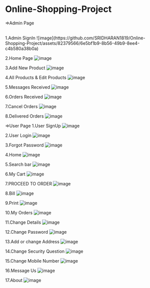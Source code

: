# Online-Shopping-Project

=>Admin Page

<br>
1.Admin SignIn
![image](https://github.com/SRIDHARAN1819/Online-Shopping-Project/assets/82379566/6e5bf1b9-8b56-49b9-8ee4-c4b580a38b0a)

<br>

2.Home Page 
![image](https://github.com/SRIDHARAN1819/Online-Shopping-Project/assets/82379566/105c89f8-b5b1-41cc-a181-8ff976d6012a)

3.Add New Product
![image](https://github.com/SRIDHARAN1819/Online-Shopping-Project/assets/82379566/bb13ee07-ce91-4d4f-b1d4-e24791beb3c9)

4.All Products & Edit Products
![image](https://github.com/SRIDHARAN1819/Online-Shopping-Project/assets/82379566/b81b8330-49fc-4439-8773-321ded7e7aba)

5.Messages Received
![image](https://github.com/SRIDHARAN1819/Online-Shopping-Project/assets/82379566/843a90b8-eeb8-4d1c-ae16-e46444c6a5c8)

6.Orders Received
![image](https://github.com/SRIDHARAN1819/Online-Shopping-Project/assets/82379566/81960c83-d330-4391-bdb3-2406352882a9)

7.Cancel Orders
![image](https://github.com/SRIDHARAN1819/Online-Shopping-Project/assets/82379566/6dc9bcda-82c9-4c51-a41a-7642fbfdd198)

8.Delivered Orders
![image](https://github.com/SRIDHARAN1819/Online-Shopping-Project/assets/82379566/b1ab4c77-d606-45d1-a1ed-ef5e6dfa1f65)








=>User Page
1.User SignUp
![image](https://github.com/SRIDHARAN1819/Online-Shopping-Project/assets/82379566/54a13512-1cfc-4576-99ce-030978959633)


2.User Login
![image](https://github.com/SRIDHARAN1819/Online-Shopping-Project/assets/82379566/9cb1cc28-5298-4d4a-833a-8300213275d7)

3.Forgot Password
![image](https://github.com/SRIDHARAN1819/Online-Shopping-Project/assets/82379566/828e8a7a-9a7f-474a-af0c-d7c73afdbbe8)

4.Home
![image](https://github.com/SRIDHARAN1819/Online-Shopping-Project/assets/82379566/2bc79157-079a-46ef-99e0-5ffc4290c904)

5.Search bar
![image](https://github.com/SRIDHARAN1819/Online-Shopping-Project/assets/82379566/ad07952b-617b-4ece-8f85-3113b8875ae9)

6.My Cart
![image](https://github.com/SRIDHARAN1819/Online-Shopping-Project/assets/82379566/4bafdbbc-579e-465b-8947-033fbf04f3ff)

7.PROCEED TO ORDER
![image](https://github.com/SRIDHARAN1819/Online-Shopping-Project/assets/82379566/6537170f-d3ac-4fe6-a4f7-de575ec94342)

8.Bill
![image](https://github.com/SRIDHARAN1819/Online-Shopping-Project/assets/82379566/384a716b-3699-46ec-81da-637068f6e60a)

9.Print
![image](https://github.com/SRIDHARAN1819/Online-Shopping-Project/assets/82379566/88f49158-3ecc-4be9-966c-2060ae322a50)

10.My Orders
![image](https://github.com/SRIDHARAN1819/Online-Shopping-Project/assets/82379566/5ab5df05-ca62-4047-902f-b143c5b4f4b1)

11.Change Details
![image](https://github.com/SRIDHARAN1819/Online-Shopping-Project/assets/82379566/d7dfbd6d-9554-4413-955c-759bb5b3cf46)

12.Change Password
![image](https://github.com/SRIDHARAN1819/Online-Shopping-Project/assets/82379566/f845c562-1550-4e8e-a2c7-b48c9fdac417)

13.Add or change Address
![image](https://github.com/SRIDHARAN1819/Online-Shopping-Project/assets/82379566/16c0342c-35f4-447f-b653-87f4e6778359)

14.Change Security Question
![image](https://github.com/SRIDHARAN1819/Online-Shopping-Project/assets/82379566/335f2e80-3ff6-4242-a1ea-46b5252554a4)

15.Change Mobile Number
![image](https://github.com/SRIDHARAN1819/Online-Shopping-Project/assets/82379566/2a1044a9-1a72-4dab-85e9-3aefba068495)

16.Message Us
![image](https://github.com/SRIDHARAN1819/Online-Shopping-Project/assets/82379566/6301818b-55a3-4c87-9d9b-e2e0186c3d65)

17.About
![image](https://github.com/SRIDHARAN1819/Online-Shopping-Project/assets/82379566/4c5e8df7-f4c1-4630-93a0-3fafb4e05c45)


















